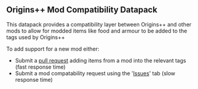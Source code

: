 ## Origins++ Mod Compatibility Datapack

This datapack provides a compatibility layer between Origins++ and other mods to allow for modded items like food and armour to be added to the tags used by Origins++

To add support for a new mod either:
- Submit a [pull request](https://github.com/QuantumXenon/origins-plus-plus-mod-compatibility/pulls) adding items from a mod into the relevant tags (fast response time)
- Submit a mod compatability request using the '[Issues](https://github.com/QuantumXenon/origins-plus-plus-mod-compatibility/issues)' tab (slow response time)
